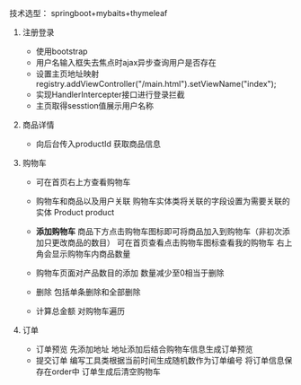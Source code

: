 技术选型： springboot+mybaits+thymeleaf

1. 注册登录
   - 使用bootstrap 
   - 用户名输入框失去焦点时ajax异步查询用户是否存在
   - 设置主页地址映射 registry.addViewController("/main.html").setViewName("index");
   - 实现HandlerIntercepter接口进行登录拦截
   - 主页取得sesstion值展示用户名称
   
2. 商品详情
   
   - 向后台传入productId  获取商品信息
   
3. 购物车
   
   - 可在首页右上方查看购物车
   
   - 购物车和商品以及用户关联   购物车实体类将关联的字段设置为需要关联的实体 Product product
   -  **添加购物车** 商品下方点击购物车图标即可将商品加入到购物车（非初次添加只更改商品的数目）   可在首页查看点击购物车图标查看我的购物车 右上角会显示购物车内商品数量
   - 购物车页面对产品数目的添加     数量减少至0相当于删除
   - 删除  包括单条删除和全部删除
   - 计算总金额    对购物车遍历 
   
4. 订单
   - 订单预览     先添加地址  地址添加后结合购物车信息生成订单预览
   - 提交订单      编写工具类根据当前时间生成随机数作为订单编号 将订单信息保存在order中 订单生成后清空购物车      
   
     
   



